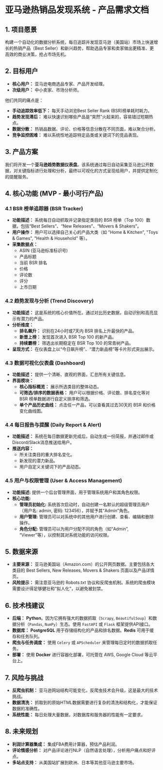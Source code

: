 
# 亚马逊热销品发现系统 - 产品需求文档

## 1. 项目愿景
构建一个自动化的数据分析系统，每日追踪并发现亚马逊（美国站）市场上快速增长的热销产品（Best Seller）和新兴趋势，帮助选品专家和卖家做出更精准、更高效的商业决策，抢占市场先机。

## 2. 目标用户
- **核心用户：** 亚马逊电商选品专家、产品开发经理。
- **次级用户：** 中小卖家、市场分析师。

他们共同的痛点是：
- **手动追踪效率低下：** 每天手动浏览Best Seller Rank (BSR)榜单耗时耗力。
- **趋势发现滞后：** 难以快速识别哪些产品是“突然”火起来的，容易错过短期热点。
- **数据分散：** 热销品数据、评论、价格等信息分散在不同页面，难以聚合分析。
- **竞争监控困难：** 难以系统性地追踪特定品类或关键词下的竞品表现。

## 3. 产品方案
我们将开发一个**亚马逊趋势数据仪表盘**。该系统通过每日自动采集亚马逊公开数据，对关键指标进行处理和分析，最终以可视化的方式呈现给用户，并提供定制化的提醒服务。

## 4. 核心功能 (MVP - 最小可行产品)

### 4.1 BSR 榜单追踪器 (BSR Tracker)
- **功能描述：** 系统每日自动抓取并记录指定类目的 BSR 榜单（Top 100）数据，包括“Best Sellers”、“New Releases”、“Movers & Shakers”。
- **用户操作：** 用户可以选择自己关心的产品大类（如 "Home & Kitchen", "Toys & Games", "Health & Household" 等）。
- **采集数据点：**
    - ASIN (亚马逊标准标识号)
    - 产品标题
    - 当前 BSR 排名
    - 价格
    - 评论数
    - 评分
    - 上市日期

### 4.2 趋势发现与分析 (Trend Discovery)
- **功能描述：** 这是系统的核心价值所在。通过对比历史数据，自动识别和高亮显示有潜力的产品。
- **分析维度：**
    - **排名飙升：** 识别在24小时或7天内 BSR 排名上升最快的产品。
    - **新晋上榜：** 发现首次进入 BSR Top 100 的新产品。
    - **持续霸榜：** 筛选出长期稳定在 BSR Top 100 的常青树产品。
- **呈现方式：** 在仪表盘上以“今日飙升榜”、“潜力新品榜”等卡片形式突出展示。

### 4.3 数据可视化仪表盘 (Dashboard)
- **功能描述：** 提供一个清晰、直观的界面，汇总所有关键信息。
- **界面模块：**
    - **核心指标概览：** 展示所选类目的整体动态。
    - **可筛选/排序的数据表格：** 用户可以根据价格、评论数、排名变化等对 BSR 榜单数据进行自定义排序和筛选。
    - **单个产品历史曲线：** 点击任一产品，可以查看其过去30天的 BSR 和价格变化曲线图。

### 4.4 每日报告与提醒 (Daily Report & Alert)
- **功能描述：** 系统在每日数据更新完成后，自动生成一份简报，并通过邮件或Discord/Slack消息推送给用户。
- **推送内容：**
    - 所关注类目的重大排名变化。
    - 新发现的潜力新品。
    - 用户自定义关键词下的产品动态。

### 4.5 用户与权限管理 (User & Access Management)
- **功能描述:** 提供一个后台管理界面，用于管理系统用户和其角色权限。
- **核心功能:**
    - **管理员初始化:** 系统首次启动时，自动创建一名默认的超级管理员用户（用户名: admin, 密码: 123456），并赋予其“Admin”角色。
    - **用户管理:** 管理员可以对系统中的其他用户进行创建、查看、编辑和删除操作。
    - **角色分配:** 管理员可以为用户分配不同的角色（如“Admin”, “Viewer”等），以控制其对系统功能的访问权限。

## 5. 数据来源
- **主要来源：** 亚马逊美国站（Amazon.com）的公开网页数据。主要包括各大类目的 Best Sellers, New Releases, Movers & Shakers 页面以及产品详情页。
- **风险提示：** 需注意亚马逊的 Robots.txt 协议和反爬虫机制。系统的爬虫模块需要设计得足够健壮和“拟人化”，以避免被封禁。

## 6. 技术栈建议
- **后端：** **Python**。因为它拥有强大的数据抓取（`Scrapy`, `BeautifulSoup`）和数据分析（`Pandas`, `NumPy`）生态。使用 `FastAPI` 或 `Flask` 框架提供API接口。
- **数据库：** **PostgreSQL** 用于存储结构化的产品和排名数据。**Redis** 可用于缓存和任务队列。
- **爬虫与任务调度：** 使用 `Celery` 或 `APScheduler` 来管理每日定时的数据抓取任务。
- **部署：** 使用 **Docker** 进行容器化部署，可托管在 AWS, Google Cloud 等云平台上。

## 7. 风险与挑战
- **反爬虫机制：** 亚马逊网站结构可能变化，反爬虫技术会升级，这是最大的技术挑战。
- **数据清洗：** 抓取到的原始HTML数据需要进行复杂的清洗和结构化，才能保证数据的准确性。
- **系统性能：** 每日处理大量数据，对数据库和服务器的性能有一定要求。

## 8. 未来规划
- **利润计算器集成：** 集成FBA费用计算器，预估产品利润。
- **评论情感分析：** 对产品评论进行NLP（自然语言处理），分析用户痛点和好评点。
- **多站点支持：** 从美国站扩展到欧洲、日本等其他亚马逊主要市场。
